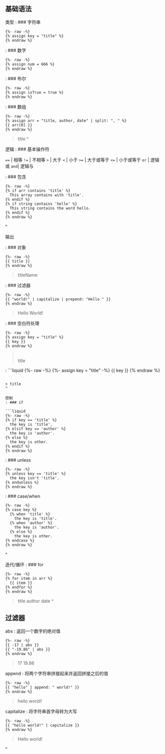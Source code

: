 ---
---
## 基础语法

类型
: ### 字符串

  ```liquid
  {%- raw -%}
  {% assign key = "title" %}
  {% endraw %}
  ```

: ### 数字

  ```liquid
  {%- raw -%}
  {% assign num = 666 %}
  {% endraw %}
  ```

: ### 布尔

  ```liquid
  {%- raw -%}
  {% assign isTrue = true %}
  {% endraw %}
  ```

: ### 数组

  ```liquid
  {%- raw -%}
  {% assign arr = "title, author, date" | split: ", " %}
  {{ arr[0] }}
  {% endraw %}
  ```

  > title
^

逻辑
: ### 基本操作符

  `==` |  相等
  `!=` |  不相等
  `>`  |  大于
  `<`  |  小于
  `>=` |  大于或等于
  `<=` |  小于或等于
  `or` |  逻辑或
  `and`|  逻辑与

: ### 包含

  ```liquid
  {%- raw -%}
  {% if arr contains 'title' %}
    This array contains with 'title'.
  {% endif %}
  {% if string contains 'hello' %}
    This string contains the word hello.
  {% endif %}
  {% endraw %}
  ```
^

输出

: ### 对象

  ```liquid
  {%- raw -%}
  {{ title }}
  {% endraw %}
  ```

  > titleName

: ### 过滤器

  ```liquid
  {%- raw -%}
  {{ "world!" | capitalize | prepend: "Hello " }}
  {% endraw %}
  ```

  > Hello World!

: ### 空白符处理

  ```liquid
  {%- raw -%}
  {% assign key = "title" %}
  {{ key }}
  {% endraw %}
  ```

  > <br>
  > title

: ```liquid
  {%- raw -%}
  {%- assign key = "title" -%}
  {{ key }}
  {% endraw %}
  ```

  > title
^

控制
: ### if

  ```liquid
  {%- raw -%}
  {% if key == 'title' %}
    the key is 'title'.
  {% elsif key == 'author' %}
    the key is 'author'.
  {% else %}
    the key is other.
  {% endif %}
  {% endraw %}
  ```

: ### unless

  ```liquid
  {%- raw -%}
  {% unless key == 'title' %}
    the key isn't 'title'.
  {% endunless %}
  {% endraw %}
  ```

: ### case/when

  ```liquid
  {%- raw -%}
  {% case key %}
    {% when 'title' %}
      the key is 'title'.
    {% when 'author' %}
      the key is 'author'.
    {% else %}
      the key is other.
  {% endcase %}
  {% endraw %}
  ```
^

迭代/循环
: ### for

  ```liquid
  {%- raw -%}
  {% for item in arr %}
    {{ item }}
  {% endfor %}
  {% endraw %}
  ```
  
  > title author date
^

## 过滤器

abs
: 返回一个数字的绝对值

  ```liquid
  {%- raw -%}
  {{ -17 | abs }}
  {{ "-19.86" | abs }}
  {% endraw %}
  ```

  > 17
  > 19.86

append
: 将两个字符串拼接起来并返回拼接之后的值

  ```liquid
  {%- raw -%}
  {{ "hello" | append: " world!" }}
  {% endraw %}
  ```

  > hello world!

capitalize
: 将字符串首字母转为大写

  ```liquid
  {%- raw -%}
  {{ "hello world!" | capitalize }}
  {% endraw %}
  ```
  > Hello world!

^